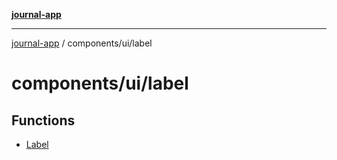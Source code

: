 [**journal-app**](../../../README.md)

***

[journal-app](../../../modules.md) / components/ui/label

# components/ui/label

## Functions

- [Label](functions/Label.md)

